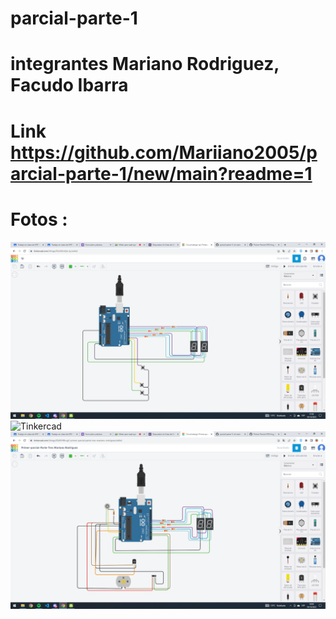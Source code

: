 # parcial-parte-1
# integrantes Mariano Rodriguez, Facudo Ibarra
# Link https://github.com/Mariiano2005/parcial-parte-1/new/main?readme=1
# Fotos : 
![Tinkercad](./parcial_parte_1.png)
![Tinkercad](./parcial_parte_2.png)
![Tinkercad](./parcial_parte_3.png)
